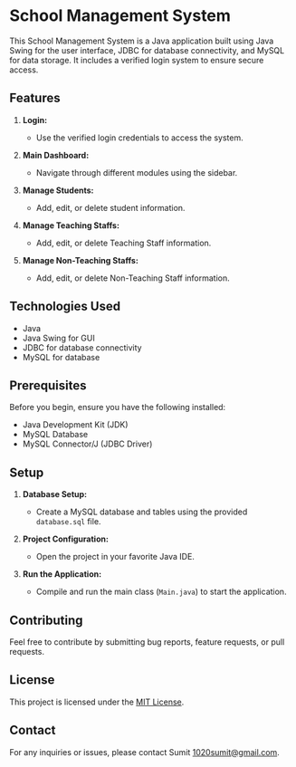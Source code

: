 # School Management System

This School Management System is a Java application built using Java Swing for the user interface, JDBC for database connectivity, and MySQL for data storage. It includes a verified login system to ensure secure access.

## Features

1. **Login:**
   - Use the verified login credentials to access the system.

2. **Main Dashboard:**
   - Navigate through different modules using the sidebar.

3. **Manage Students:**
   - Add, edit, or delete student information.

3. **Manage Teaching Staffs:**
   - Add, edit, or delete Teaching Staff information.

3. **Manage Non-Teaching Staffs:**
   - Add, edit, or delete Non-Teaching Staff information.
  
   
## Technologies Used

- Java
- Java Swing for GUI
- JDBC for database connectivity
- MySQL for database

## Prerequisites

Before you begin, ensure you have the following installed:

- Java Development Kit (JDK)
- MySQL Database
- MySQL Connector/J (JDBC Driver)

## Setup

1. **Database Setup:**
   - Create a MySQL database and tables using the provided `database.sql` file.

2. **Project Configuration:**
   - Open the project in your favorite Java IDE.

3. **Run the Application:**
   - Compile and run the main class (`Main.java`) to start the application.

## Contributing

Feel free to contribute by submitting bug reports, feature requests, or pull requests.

## License

This project is licensed under the [MIT License](LICENSE).

## Contact

For any inquiries or issues, please contact Sumit 1020sumit@gmail.com.

